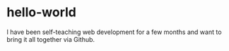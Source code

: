 # hello-world

I have been self-teaching web development for a few months and want to bring it all together via Github.
